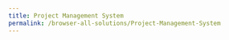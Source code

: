 ```yaml
---
title: Project Management System
permalink: /browser-all-solutions/Project-Management-System
---
```


